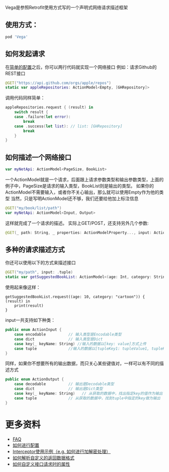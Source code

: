 Vega是参照Retrofit使用方式写的一个声明式网络请求描述框架

使用方式：
------
```rb
pod 'Vega'
```

如何发起请求
------
在[简单的配置](Doc/VegaProvider.md)之后，你可以两行代码就实现一个网络接口
例如：请求Github的REST接口

```swift
@GET("https://api.github.com/orgs/apple/repos")
static var appleRepositories: ActionModel<Empty, [GHRepository]>
```

调用代码同样简单：
```swift
appleRepositories.request { (result) in
	switch result {
	case .failure(let error):
		break
	case .success(let list): // list: [GHRepository]
		break
	}
}
```

如何描述一个网络接口
------
```swift
var myNetApi: ActionModel<PageSize, BookList>
```
一个ActionModel就是一个请求，后面跟上请求参数类型和输出参数类型，上面的例子中，PageSize是请求的输入类型，BookList则是输出的类型。
如果你的ActionModel不需要输入，或者你不关心输出，那么就可以使用Empty作为他的类型
当然，只是写明ActionModel还不够，我们还要给他加上标注信息
```swift
@GET("my/book/list/path")
var myNetApi: ActionModel<Input, Output>
```
这样就完成了一个请求的描述。
实际上GET/POST，还支持另外几个参数:
```swift
@GET(_ path: String, _ properties: ActionModelProperty..., input: ActionInput, output: ActionOutput)
```

多种的请求描述方式
------
你还可以使用以下的方式来描述接口
```swift
@GET("my/path", input: .tuple)
static var getSuggestedBookList: ActionModel<(age: Int, category: String), [Book]>
```
使用起来像这样：
```
getSuggestedBookList.request((age: 10, category: "cartoon")) { (result) in
	print(result)
}
```

input一共支持如下种类：
```swift
public enum ActionInput {
	case encodable          // 输入类型是Encodable类型
	case dict               // 输入类型是Dict
	case key(_ keyName: String) //输入的数据以[key: value]方式上传
	case tuple              //输入的数据以[tupleKey1: tupleValue1, tupleKey2: tupleValue2, ...]方式上传
}
```

同样，如果你不想要所有的输出数据，而只关心某些键值对，一样可以有不同的描述方式
```swift
public enum ActionOutput {
	case decodable          // 输出是Decodable类型
	case dict               // 输出是Dict类型
	case key(_ keyName: String)   // 从获取的数据中，找出指定key的值作为输出
	case tuple              // 从获取的数据中，找到tuple中指定的key做为输出
}
```


更多资料
======
* [FAQ](Doc/FAQ.md)
* [如何进行配置](Doc/VegaProvider.md)
* [Interceptor使用示例（e.g. 如何进行加解密处理）](Doc/Interceptor.md)
* [如何解析自定义的返回数据格式](Doc/DataConverter.md)
* [如何自定义接口请求时的属性](Doc/CustomProperty.md)
